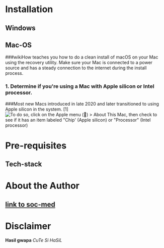 # Installation
  ## Windows
  
  ## Mac-OS
  ###wikiHow teaches you how to do a clean install of macOS on your Mac using the recovery utility. Make sure your Mac is connected to a power source and has a steady connection to the internet during the install process.
  ### **1. Determine if you're using a Mac with Apple silicon or Intel processor.**
  ###Most new Macs introduced in late 2020 and later transitioned to using Apple silicon in the system. [1] 
  ![To do so, click on the Apple menu () > About This Mac, then check to see if it has an item labeled "Chip' (Apple silicon) or "Processor" (Intel processor)]([https://www.facebook.com/messenger_media/?attachment_id=515238528042360&message_id=mid.%24cAABa-PJz2FmYv0b-FWSjgGppOQUD&thread_id=100025266067545](https://www.wikihow.com/Install-macOS?fbclid=IwY2xjawF6s2pleHRuA2FlbQIxMAABHfH6WknR5DaJXqtjhm1NkQgCKo0V93ZoLQef7serxH1cvtvd0z6bBjtDBw_aem_J_P1C5rL3k2bs6oBnm0H7Q#/Image:Install-macOS-Step-1.jpg))

# Pre-requisites
  ## Tech-stack
  

# About the Author
  ## 
  ## [link to soc-med](https://www.facebook.com/hazelanne.barcelona.50?mibextid=LQQJ4d)

# Disclaimer
  **Hasil gwapa**
  _CuTe Si HaSiL_

  
